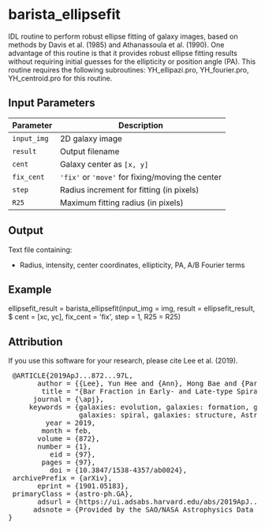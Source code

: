 # barista_ellipsefit

IDL routine to perform robust ellipse fitting of galaxy images, based on methods by Davis et al. (1985) and Athanassoula et al. (1990).
One advantage of this routine is that it provides robust ellipse fitting results without requiring initial guesses for the ellipticity or position angle (PA).
This routine requires the following subroutines:
YH_ellipazi.pro, YH_fourier.pro, YH_centroid.pro for this routine.

## Input Parameters

| Parameter   | Description                                       |
|-------------|---------------------------------------------------|
| `input_img` | 2D galaxy image                                   |
| `result`    | Output filename                                   |
| `cent`      | Galaxy center as `[x, y]`                         |
| `fix_cent`  | `'fix'` or `'move'` for fixing/moving the center |
| `step`      | Radius increment for fitting (in pixels)          |
| `R25`       | Maximum fitting radius (in pixels)                |

## Output

Text file containing:
- Radius, intensity, center coordinates, ellipticity, PA, A/B Fourier terms

## Example
ellipsefit_result = barista_ellipsefit(input_img = img, result = ellipsefit_result, $
    cent = [xc, yc], fix_cent = 'fix', step = 1, R25 = R25)

## Attribution
If you use this software for your research, please cite Lee et al. (2019).

<pre> @ARTICLE{2019ApJ...872...97L,
       author = {{Lee}, Yun Hee and {Ann}, Hong Bae and {Park}, Myeong-Gu},
        title = "{Bar Fraction in Early- and Late-type Spirals}",
      journal = {\apj},
     keywords = {galaxies: evolution, galaxies: formation, galaxies: photometry, 
                 galaxies: spiral, galaxies: structure, Astrophysics - Astrophysics of Galaxies},
         year = 2019,
        month = feb,
       volume = {872},
       number = {1},
          eid = {97},
        pages = {97},
          doi = {10.3847/1538-4357/ab0024},
 archivePrefix = {arXiv},
       eprint = {1901.05183},
 primaryClass = {astro-ph.GA},
       adsurl = {https://ui.adsabs.harvard.edu/abs/2019ApJ...872...97L},
      adsnote = {Provided by the SAO/NASA Astrophysics Data System}
} </pre>


